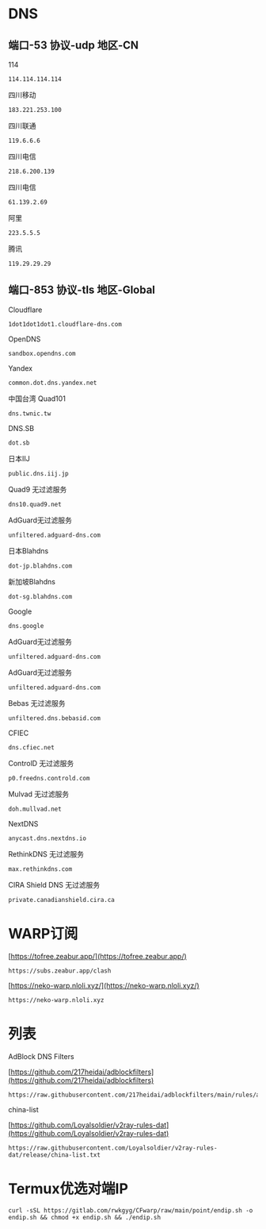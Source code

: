 # DNS

## 端口-53 协议-udp 地区-CN

114
```
114.114.114.114
```

四川移动
```
183.221.253.100
```

四川联通
```
119.6.6.6
```

四川电信
```
218.6.200.139
```

四川电信
```
61.139.2.69
```

阿里
```
223.5.5.5
```

腾讯
```
119.29.29.29
```

## 端口-853 协议-tls 地区-Global

Cloudflare
```
1dot1dot1dot1.cloudflare-dns.com
```

OpenDNS
```
sandbox.opendns.com
```

Yandex
```
common.dot.dns.yandex.net
```

中国台湾 Quad101
```
dns.twnic.tw
```

DNS.SB
```
dot.sb
```

日本IIJ
```
public.dns.iij.jp
```

Quad9 无过滤服务
```
dns10.quad9.net
```

AdGuard无过滤服务
```
unfiltered.adguard-dns.com
```

日本Blahdns
```
dot-jp.blahdns.com
```

新加坡Blahdns
```
dot-sg.blahdns.com
```

Google
```
dns.google
```

AdGuard无过滤服务
```
unfiltered.adguard-dns.com
```

AdGuard无过滤服务
```
unfiltered.adguard-dns.com
```

Bebas 无过滤服务
```
unfiltered.dns.bebasid.com
```

CFIEC
```
dns.cfiec.net
```

ControlD 无过滤服务
```
p0.freedns.controld.com
```

Mulvad 无过滤服务
```
doh.mullvad.net
```

NextDNS
```
anycast.dns.nextdns.io
```

RethinkDNS 无过滤服务
```
max.rethinkdns.com
```

CIRA Shield DNS 无过滤服务
```
private.canadianshield.cira.ca
```

# WARP订阅

[https://tofree.zeabur.app/](https://tofree.zeabur.app/)
```
https://subs.zeabur.app/clash
```

[https://neko-warp.nloli.xyz/](https://neko-warp.nloli.xyz/)
```
https://neko-warp.nloli.xyz
```

# 列表

AdBlock DNS Filters

[https://github.com/217heidai/adblockfilters](https://github.com/217heidai/adblockfilters)

```
https://raw.githubusercontent.com/217heidai/adblockfilters/main/rules/adblockdns.txt
```
china-list

[https://github.com/Loyalsoldier/v2ray-rules-dat](https://github.com/Loyalsoldier/v2ray-rules-dat)

```
https://raw.githubusercontent.com/Loyalsoldier/v2ray-rules-dat/release/china-list.txt
```

# Termux优选对端IP

```
curl -sSL https://gitlab.com/rwkgyg/CFwarp/raw/main/point/endip.sh -o endip.sh && chmod +x endip.sh && ./endip.sh
```
